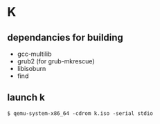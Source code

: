 K
=

dependancies for building
--------------------------

* gcc-multilib
* grub2 (for grub-mkrescue)
* libisoburn
* find

launch k
--------
	$ qemu-system-x86_64 -cdrom k.iso -serial stdio
